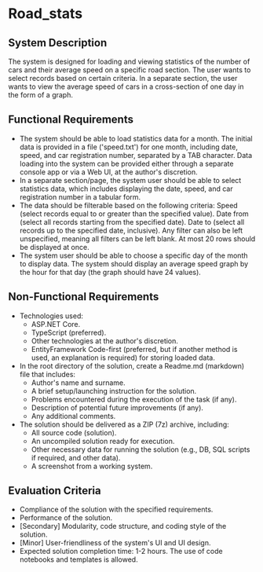 # Road_stats

## System Description
The system is designed for loading and viewing statistics of the number of cars and their average speed on a specific road section. The user wants to select records based on certain criteria. In a separate section, the user wants to view the average speed of cars in a cross-section of one day in the form of a graph.

## Functional Requirements
+ The system should be able to load statistics data for a month. The initial data is provided in a file ('speed.txt') for one month, including date, speed, and car registration number, separated by a TAB character. Data loading into the system can be provided either through a separate console app or via a Web UI, at the author's discretion.
+ In a separate section/page, the system user should be able to select statistics data, which includes displaying the date, speed, and car registration number in a tabular form.
+ The data should be filterable based on the following criteria:
Speed (select records equal to or greater than the specified value).
Date from (select all records starting from the specified date).
Date to (select all records up to the specified date, inclusive).
Any filter can also be left unspecified, meaning all filters can be left blank.
At most 20 rows should be displayed at once.
+ The system user should be able to choose a specific day of the month to display data. The system should display an average speed graph by the hour for that day (the graph should have 24 values).
## Non-Functional Requirements
+ Technologies used:
  + ASP.NET Core.
  + TypeScript (preferred).
  + Other technologies at the author's discretion.
  + EntityFramework Code-first (preferred, but if another method is used, an explanation is required) for storing loaded data.
+ In the root directory of the solution, create a Readme.md (markdown) file that includes:
  + Author's name and surname.
  + A brief setup/launching instruction for the solution.
  + Problems encountered during the execution of the task (if any).
  + Description of potential future improvements (if any).
  + Any additional comments.
+ The solution should be delivered as a ZIP (7z) archive, including:
  + All source code (solution).
  + An uncompiled solution ready for execution.
  + Other necessary data for running the solution (e.g., DB, SQL scripts if required, and other data).
  + A screenshot from a working system.
## Evaluation Criteria
+ Compliance of the solution with the specified requirements.
+ Performance of the solution.
+ [Secondary] Modularity, code structure, and coding style of the solution.
+ [Minor] User-friendliness of the system's UI and UI design.
+ Expected solution completion time: 1-2 hours. The use of code notebooks and templates is allowed.




